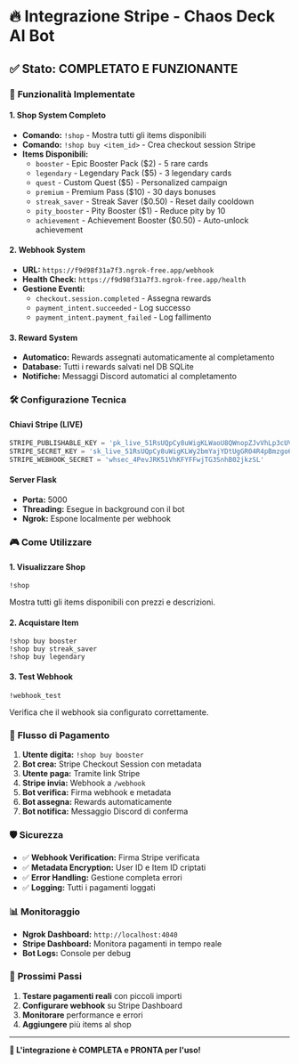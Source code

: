 # 🔥 Integrazione Stripe - Chaos Deck AI Bot

## ✅ **Stato: COMPLETATO E FUNZIONANTE**

### 🎯 **Funzionalità Implementate**

#### **1. Shop System Completo**
- **Comando:** `!shop` - Mostra tutti gli items disponibili
- **Comando:** `!shop buy <item_id>` - Crea checkout session Stripe
- **Items Disponibili:**
  - `booster` - Epic Booster Pack ($2) - 5 rare cards
  - `legendary` - Legendary Pack ($5) - 3 legendary cards
  - `quest` - Custom Quest ($5) - Personalized campaign
  - `premium` - Premium Pass ($10) - 30 days bonuses
  - `streak_saver` - Streak Saver ($0.50) - Reset daily cooldown
  - `pity_booster` - Pity Booster ($1) - Reduce pity by 10
  - `achievement` - Achievement Booster ($0.50) - Auto-unlock achievement

#### **2. Webhook System**
- **URL:** `https://f9d98f31a7f3.ngrok-free.app/webhook`
- **Health Check:** `https://f9d98f31a7f3.ngrok-free.app/health`
- **Gestione Eventi:**
  - `checkout.session.completed` - Assegna rewards
  - `payment_intent.succeeded` - Log successo
  - `payment_intent.payment_failed` - Log fallimento

#### **3. Reward System**
- **Automatico:** Rewards assegnati automaticamente al completamento
- **Database:** Tutti i rewards salvati nel DB SQLite
- **Notifiche:** Messaggi Discord automatici al completamento

### 🛠️ **Configurazione Tecnica**

#### **Chiavi Stripe (LIVE)**
```python
STRIPE_PUBLISHABLE_KEY = 'pk_live_51RsUQpCy8uWigKLWaoU8QWnopZJvVhLp3cUVpAWLHSbULQv9CEk7FkLM93oTskjTGkxMQ7LvvBwNzGin0fgheon700ENlIlDSc'
STRIPE_SECRET_KEY = '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'
STRIPE_WEBHOOK_SECRET = 'whsec_4PevJRK51VhKFYFFwjTG3SnhB02jkzSL'
```

#### **Server Flask**
- **Porta:** 5000
- **Threading:** Esegue in background con il bot
- **Ngrok:** Espone localmente per webhook

### 🎮 **Come Utilizzare**

#### **1. Visualizzare Shop**
```
!shop
```
Mostra tutti gli items disponibili con prezzi e descrizioni.

#### **2. Acquistare Item**
```
!shop buy booster
!shop buy streak_saver
!shop buy legendary
```

#### **3. Test Webhook**
```
!webhook_test
```
Verifica che il webhook sia configurato correttamente.

### 🔧 **Flusso di Pagamento**

1. **Utente digita:** `!shop buy booster`
2. **Bot crea:** Stripe Checkout Session con metadata
3. **Utente paga:** Tramite link Stripe
4. **Stripe invia:** Webhook a `/webhook`
5. **Bot verifica:** Firma webhook e metadata
6. **Bot assegna:** Rewards automaticamente
7. **Bot notifica:** Messaggio Discord di conferma

### 🛡️ **Sicurezza**

- ✅ **Webhook Verification:** Firma Stripe verificata
- ✅ **Metadata Encryption:** User ID e Item ID criptati
- ✅ **Error Handling:** Gestione completa errori
- ✅ **Logging:** Tutti i pagamenti loggati

### 📊 **Monitoraggio**

- **Ngrok Dashboard:** `http://localhost:4040`
- **Stripe Dashboard:** Monitora pagamenti in tempo reale
- **Bot Logs:** Console per debug

### 🚀 **Prossimi Passi**

1. **Testare pagamenti reali** con piccoli importi
2. **Configurare webhook** su Stripe Dashboard
3. **Monitorare** performance e errori
4. **Aggiungere** più items al shop

---

**🎉 L'integrazione è COMPLETA e PRONTA per l'uso!** 